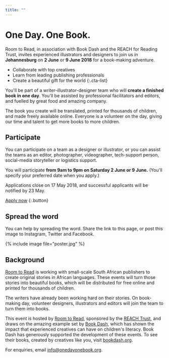 ```yaml
---
title: ""
---
```


# One Day. One&nbsp;Book.

Room to Read, in association with Book Dash and the REACH for Reading Trust,
invites experienced illustrators and designers to join us in **Johannesburg** on **2&nbsp;June** or **9&nbsp;June 2018** for a book-making adventure.

* Collaborate with top creatives
* Learn from leading publishing professionals
* Create a beautiful gift for the world
{:.cta-list}

You'll be part of a writer-illustrator-designer team who will **create a finished book in one day**. You'll be assisted by professional facilitators and editors, and fuelled by great food and amazing company.

The book you create will be translated, printed for thousands of children, and made freely available online. Everyone is a volunteer on the day, giving our time and talent to get more books to more children.

## Participate

You can participate on a team as a designer or illustrator, or you can assist the teams as an editor, photographer, videographer, tech-support person, social-media storyteller or logistics support.

You will participate **from 9am to 9pm on Saturday 2 June or 9 June.** (You'll specify your preferred date when you apply.)

Applications close on 17 May 2018, and successful applicants will be notified by 23 May.

[Apply now](https://docs.google.com/forms/d/e/1FAIpQLScmdRQun5swYaQhnCishYX9tW-_HpPwyjafzgkU2co98Yn5bA/viewform?usp=sf_link)
{:.button}

## Spread the word

You can help by spreading the word. Share the link to this page, or post this image to Instagram, Twitter and Facebook.

{% include image file="poster.jpg" %}

## Background

[Room to Read](http://roomtoread.org) is working with small-scale South African publishers to create original stories in African languages. These events will turn those stories into beautiful books, which will be distributed for free online and printed for thousands of children.

The writers have already been working hard on their stories. On book-making day, volunteer designers, illustrators and editors will join the team to turn them into books.

This event is hosted by [Room to Read](http://roomtoread.org), sponsored by the [REACH Trust](http://www.worldbank.org/en/programs/reach), and draws on the amazing example set by [Book Dash](https://bookdash.org), which has shown the impact that experienced creatives can have on children's literacy. Book Dash has generously supported the development of these events. To see their books, created by creatives like you, visit [bookdash.org](https://bookdash.org).

For enquiries, email [info@onedayonebook.org](mailto:info@onedayonebook.org).

